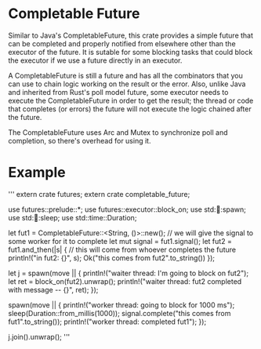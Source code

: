 # Completable Future

Similar to Java's CompletableFuture, this crate provides a simple
future that can be completed and properly notified from elsewhere other
than the executor of the future. It is sutable for some blocking
tasks that could block the executor if we use a future directly in
an executor.

A CompletableFuture is still a future and has all the combinators that
you can use to chain logic working on the result or the error. Also,
unlike Java and inherited from Rust's poll model future, some executor
needs to execute the CompletableFuture in order to get the result; the
thread or code that completes (or errors) the future will not execute
the logic chained after the future.

The CompletableFuture uses Arc and Mutex to synchronize poll and completion,
so there's overhead for using it.

# Example
'''
extern crate futures;
extern crate completable_future;

use futures::prelude::*;
use futures::executor::block_on;
use std::thread::spawn;
use std::thread::sleep;
use std::time::Duration;

let fut1 = CompletableFuture::<String, ()>::new();
// we will give the signal to some worker for it to complete
let mut signal = fut1.signal(); 
let fut2 = fut1.and_then(|s| {
    // this will come from whoever completes the future
    println!("in fut2: {}", s);
    Ok("this comes from fut2".to_string())
});

let j = spawn(move || {
    println!("waiter thread: I'm going to block on fut2");
    let ret = block_on(fut2).unwrap();
    println!("waiter thread: fut2 completed with message -- {}", ret);
});

spawn(move || {
    println!("worker thread: going to block for 1000 ms");
    sleep(Duration::from_millis(1000));
    signal.complete("this comes from fut1".to_string());
    println!("worker thread: completed fut1");
});

j.join().unwrap();
'''